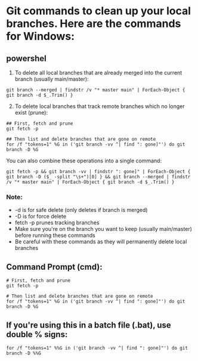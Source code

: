 # Git commands to clean up your local branches. Here are the commands for Windows:

## powershel

 1. To delete all local branches that are already merged into the current branch (usually main/master):

```
git branch --merged | findstr /v "* master main" | ForEach-Object { git branch -d $_.Trim() }
```
 2. To delete local branches that track remote branches which no longer exist (prune):
```
## First, fetch and prune
git fetch -p

## Then list and delete branches that are gone on remote
for /f "tokens=1" %G in ('git branch -vv ^| find ": gone]"') do git branch -D %G
```
You can also combine these operations into a single command:

```
git fetch -p && git branch -vv | findstr ": gone]" | ForEach-Object { git branch -D ($_ -split "\s+")[0] } && git branch --merged | findstr /v "* master main" | ForEach-Object { git branch -d $_.Trim() }
```

### Note:

- -d is for safe delete (only deletes if branch is merged)
- -D is for force delete
- fetch -p prunes tracking branches
- Make sure you're on the branch you want to keep (usually main/master) before running these commands
- Be careful with these commands as they will permanently delete local branches

## Command Prompt (cmd):
```
# First, fetch and prune
git fetch -p

# Then list and delete branches that are gone on remote
for /f "tokens=1" %G in ('git branch -vv ^| find ": gone]"') do git branch -D %G
```
## If you're using this in a batch file (.bat), use double % signs:

```
for /f "tokens=1" %%G in ('git branch -vv ^| find ": gone]"') do git branch -D %%G
```